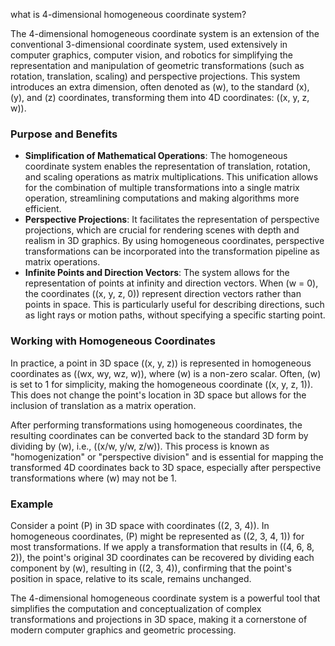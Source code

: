 what is 4-dimensional homogeneous coordinate system?

The 4-dimensional homogeneous coordinate system is an extension of the conventional 3-dimensional coordinate system, used extensively in computer graphics, computer vision, and robotics for simplifying the representation and manipulation of geometric transformations (such as rotation, translation, scaling) and perspective projections. This system introduces an extra dimension, often denoted as \(w\), to the standard \(x\), \(y\), and \(z\) coordinates, transforming them into 4D coordinates: \((x, y, z, w)\).

### Purpose and Benefits

- **Simplification of Mathematical Operations**: The homogeneous coordinate system enables the representation of translation, rotation, and scaling operations as matrix multiplications. This unification allows for the combination of multiple transformations into a single matrix operation, streamlining computations and making algorithms more efficient.
- **Perspective Projections**: It facilitates the representation of perspective projections, which are crucial for rendering scenes with depth and realism in 3D graphics. By using homogeneous coordinates, perspective transformations can be incorporated into the transformation pipeline as matrix operations.
- **Infinite Points and Direction Vectors**: The system allows for the representation of points at infinity and direction vectors. When \(w = 0\), the coordinates \((x, y, z, 0)\) represent direction vectors rather than points in space. This is particularly useful for describing directions, such as light rays or motion paths, without specifying a specific starting point.

### Working with Homogeneous Coordinates

In practice, a point in 3D space \((x, y, z)\) is represented in homogeneous coordinates as \((wx, wy, wz, w)\), where \(w\) is a non-zero scalar. Often, \(w\) is set to 1 for simplicity, making the homogeneous coordinate \((x, y, z, 1)\). This does not change the point's location in 3D space but allows for the inclusion of translation as a matrix operation.

After performing transformations using homogeneous coordinates, the resulting coordinates can be converted back to the standard 3D form by dividing by \(w\), i.e., \((x/w, y/w, z/w)\). This process is known as "homogenization" or "perspective division" and is essential for mapping the transformed 4D coordinates back to 3D space, especially after perspective transformations where \(w\) may not be 1.

### Example

Consider a point \(P\) in 3D space with coordinates \((2, 3, 4)\). In homogeneous coordinates, \(P\) might be represented as \((2, 3, 4, 1)\) for most transformations. If we apply a transformation that results in \((4, 6, 8, 2)\), the point's original 3D coordinates can be recovered by dividing each component by \(w\), resulting in \((2, 3, 4)\), confirming that the point's position in space, relative to its scale, remains unchanged.

The 4-dimensional homogeneous coordinate system is a powerful tool that simplifies the computation and conceptualization of complex transformations and projections in 3D space, making it a cornerstone of modern computer graphics and geometric processing.